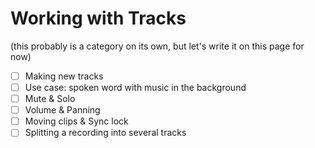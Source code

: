# Working with Tracks

(this probably is a category on its own, but let's write it on this page for now)

* [ ] Making new tracks
* [ ] Use case: spoken word with music in the background
* [ ] Mute & Solo
* [ ] Volume & Panning
* [ ] Moving clips & Sync lock
* [ ] Splitting a recording into several tracks
